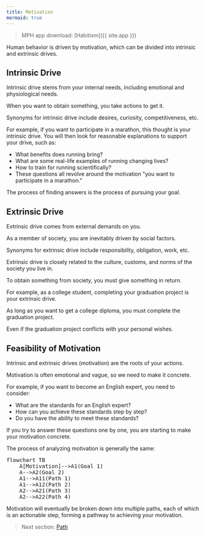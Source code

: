 ```yaml
---
title: Motivation
mermaid: true
---
```


> MPH app download: [Habitism]({{ site.app }})

Human behavior is driven by motivation, which can be divided into intrinsic and extrinsic drives.

## Intrinsic Drive

Intrinsic drive stems from your internal needs, including emotional and physiological needs.

When you want to obtain something, you take actions to get it.

Synonyms for intrinsic drive include desires, curiosity, competitiveness, etc.

For example, if you want to participate in a marathon, this thought is your intrinsic drive. You will then look for reasonable explanations to support your drive, such as:

- What benefits does running bring?
- What are some real-life examples of running changing lives?
- How to train for running scientifically?
- These questions all revolve around the motivation "you want to participate in a marathon."

The process of finding answers is the process of pursuing your goal.

## Extrinsic Drive

Extrinsic drive comes from external demands on you.

As a member of society, you are inevitably driven by social factors.

Synonyms for extrinsic drive include responsibility, obligation, work, etc.

Extrinsic drive is closely related to the culture, customs, and norms of the society you live in.

To obtain something from society, you must give something in return.

For example, as a college student, completing your graduation project is your extrinsic drive.

As long as you want to get a college diploma, you must complete the graduation project.

Even if the graduation project conflicts with your personal wishes.

## Feasibility of Motivation

Intrinsic and extrinsic drives (motivation) are the roots of your actions.

Motivation is often emotional and vague, so we need to make it concrete.

For example, if you want to become an English expert, you need to consider:

- What are the standards for an English expert?
- How can you achieve these standards step by step?
- Do you have the ability to meet these standards?

If you try to answer these questions one by one, you are starting to make your motivation concrete.

The process of analyzing motivation is generally the same:

<pre class="mermaid">
flowchart TB
    A[Motivation]-->A1(Goal 1)
    A-->A2(Goal 2)
    A1-->A11(Path 1)
    A1-->A12(Path 2)
    A2-->A21(Path 3)
    A2-->A22(Path 4)
</pre>

Motivation will eventually be broken down into multiple paths, each of which is an actionable step, forming a pathway to achieving your motivation.

> Next section: [Path](./path)


